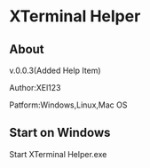 <h1>XTerminal Helper</h1>
<h2>About</h2>
<p>v.0.0.3(Added Help Item)</p>
<p>Author:XEl123</p>
<p>Patform:Windows,Linux,Mac OS</p>
<h2>Start on Windows</h2>
<p>Start XTerminal Helper.exe</p>
